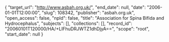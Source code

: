 {
  "target_url": "http://www.asbah.org.uk/", 
  "end_date": null, 
  "date": "2006-01-01T12:00:00", 
  "slug": 108342, 
  "publisher": "asbah.org.uk", 
  "open_access": false, 
  "npld": false, 
  "title": "Association for Spina Bifida and Hydrocephalus", 
  "subjects": [], 
  "collections": [], 
  "record_id": "20060101T120000/HA/+LIFhuDRJWTZ1dhDjyA==", 
  "scope": "root", 
  "start_date": null
}

